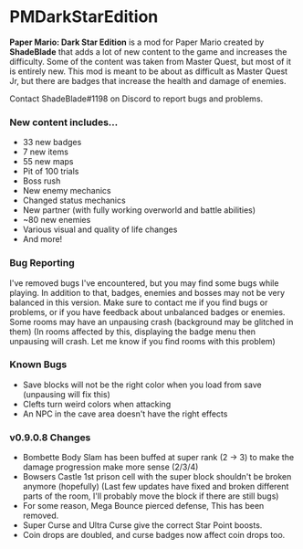 # PMDarkStarEdition
**Paper Mario: Dark Star Edition** is a mod for Paper Mario created by **ShadeBlade** that adds a lot of new content to the game and increases the difficulty.
Some of the content was taken from Master Quest, but most of it is entirely new.
This mod is meant to be about as difficult as Master Quest Jr, but there are badges that increase the health and damage of enemies.

Contact ShadeBlade#1198 on Discord to report bugs and problems.

### **New content includes...**
- 33 new badges
- 7 new items
- 55 new maps
- Pit of 100 trials
- Boss rush
- New enemy mechanics
- Changed status mechanics
- New partner (with fully working overworld and battle abilities)
- ~80 new enemies
- Various visual and quality of life changes
- And more!

### Bug Reporting
I've removed bugs I've encountered, but you may find some bugs while playing. In addition to that, badges, enemies and bosses may not be very balanced in this version.
Make sure to contact me if you find bugs or problems, or if you have feedback about unbalanced badges or enemies.
Some rooms may have an unpausing crash (background may be glitched in them) (In rooms affected by this, displaying the badge menu then unpausing will crash. Let me know if you find rooms with this problem)

### Known Bugs
- Save blocks will not be the right color when you load from save (unpausing will fix this)
- Clefts turn weird colors when attacking
- An NPC in the cave area doesn't have the right effects

### v0.9.0.8 Changes
- Bombette Body Slam has been buffed at super rank (2 -> 3) to make the damage progression make more sense (2/3/4)
- Bowsers Castle 1st prison cell with the super block shouldn't be broken anymore (hopefully) (Last few updates have fixed and broken different parts of the room, I'll probably move the block if there are still bugs)
- For some reason, Mega Bounce pierced defense, This has been removed.
- Super Curse and Ultra Curse give the correct Star Point boosts.
- Coin drops are doubled, and curse badges now affect coin drops too.